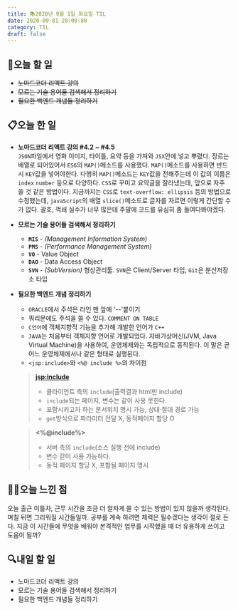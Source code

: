 ```yaml
---
title: 📚2020년 9월 1일 화요일 TIL
date: 2020-09-01 20:09:80
category: TIL
draft: false
---
```


## 🥅오늘 할 일

- ~~노마드코더 리액트 강의~~
- ~~모르는 기술 용어들 검색해서 정리하기~~
- ~~필요한 백엔드 개념들 정리하기~~

## 📋오늘 한 일

- **노마드코더 리액트 강의 #4.2 ~ #4.5**  
  `JSON`파일에서 영화 이미지, 타이틀, 요약 등을 가져와 `JSX`안에 넣고 뿌렸다. 장르는 배열로 되어있어서 `ES6`의 `MAP()`메소드를 사용했다. `MAP()`메소드를 사용하면 반드시 `KEY`값을 넣어야한다. 다행히 `MAP()`메소드는 `KEY`값을 전해주는데 이 값의 이름은 `index` `number` 등으로 다양하다. `CSS`로 꾸미고 요약글을 잘라냈는데, 앞으로 자주 쓸 것 같은 방법이다. 지금까지는 `CSS`로 `text-overflow: ellipsis` 등의 방법으로 수정했는데, `javaScript`의 배열 `slice()`메소드로 글자를 자르면 이렇게 간단할 수가 없다. 괄호, 꺽쇄 실수가 너무 많은데 주말에 코드를 유심히 좀 들여다봐야겠다.
- **모르는 기술 용어들 검색해서 정리하기**

  - **`MIS`** - _(Management Information System)_
  - **`PMS`** - _(Performance Management System)_
  - **`VO`** - Value Object
  - **`DAO`** - Data Access Object
  - **`SVN`** - _(SubVersion)_ 형상관리툴. `SVN`은 Client/Server 타입, `Git`은 분산저장소 타입

- **필요한 백엔드 개념 정리하기**

  - `ORACLE`에서 주석은 라인 맨 앞에 '--'붙이기
  - 쿼리문에도 주석을 쓸 수 있다. `COMMENT ON TABLE`
  - `C언어`에 객체지향적 기능을 추가해 개발한 언어가 `C++`
  - `JAVA`는 처음부터 객체지향 언어로 개발되었다. 자바가상머신(JVM, Java Virtual Machine)을 사용하여, 운영체제와는 독립적으로 동작된다. 이 말은 곧 어느 운영체제에서나 같은 형태로 실행된다.
  - `<jsp:include>`와 `<%@ include %>`의 차이점

  > **<jsp:include>**
  >
  > - 클라이언트 측의 `include`(출력결과 html만 include)
  > - `include`되는 페이지, 변수는 같이 사용 못한다.
  > - 포함시키고자 하는 문서위치 명시 가능, 상대·절대 경로 가능
  > - `get`방식으로 파라미터 전달 X, 동적페이지 할당 O

  > **<%@include%>**
  >
  > - 서버 측의 `include`(소스 실행 전에 include)
  > - 변수 같이 사용 가능하다.
  > - 동적 페이지 할당 X, 포함될 페이지 명시

## ✍🏻오늘 느낀 점

오늘 출근 이틀차, 근무 시간을 조금 더 알차게 쓸 수 있는 방법이 있지 않을까 생각된다. 며칠 뒤면 그리워질 시간들일까. 공부를 계속 하려면 체력은 필수겠다는 생각이 절로 든다. 지금 이 시간들에 무엇을 배워야 본격적인 업무를 시작했을 때 더 유용하게 쓰이고 도움이 될까?

## :mag:내일 할 일

- 노마드코더 리액트 강의
- 모르는 기술 용어들 검색해서 정리하기
- 필요한 백엔드 개념들 정리하기
